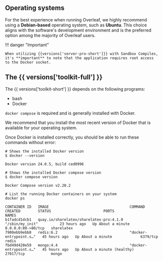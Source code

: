 ## Operating systems ##

For the best experience when running Overleaf, we highly recommend using a **Debian-based** operating system, such as **Ubuntu**. This choice aligns with the software's development environment and is the preferred option among the majority of Overleaf users.

!!! danger "Important"

    When utilizing {{versions['server-pro-short']}} with Sandbox Compiles, it's **important** to note that the application requires root access to the Docker socket. 

## The {{ versions['toolkit-full'] }} ##

The {{ versions['toolkit-short'] }} depends on the following programs:

- bash
- Docker

`docker compose` is required and is generally installed with Docker.

We recommend that you install the most recent version of Docker that is available for your operating system.

Once Docker is installed correctly, you should be able to run these commands without error:

```
# Shows the installed Docker version
$ docker --version

Docker version 24.0.5, build ced0996

# Shows the installed Docker compose version
$ docker compose version

Docker Compose version v2.20.2

# List the running Docker containers on your system
docker ps

CONTAINER ID   IMAGE                                     COMMAND                  CREATED        STATUS                        PORTS                NAMES
b1fadcd1dcb1   quay.io/sharelatex/sharelatex-pro:4.1.0   "/sbin/my_init"          23 hours ago   Up About a minute             0.0.0.0:80->80/tcp   sharelatex
7900ebb9ebb8   redis:6.2                                 "docker-entrypoint.s…"   45 hours ago   Up About a minute             6379/tcp             redis
fbd49d420e59   mongo:4.4                                 "docker-entrypoint.s…"   45 hours ago   Up About a minute (healthy)   27017/tcp            mongo
```